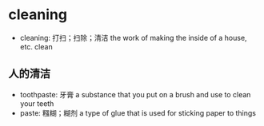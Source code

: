 # cleaning

- cleaning: 打扫；扫除；清洁 the work of making the inside of a house, etc. clean

## 人的清洁

- toothpaste: 牙膏 a substance that you put on a brush and use to clean your teeth
- paste: 糨糊；糊剂 a type of glue that is used for sticking paper to things
